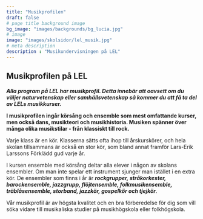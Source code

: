 ```yaml
---
title: "Musikprofilen"
draft: false
# page title background image
bg_image: "images/backgrounds/bg_lucia.jpg"
# image
image: "images/skolsidor/lel_musik.jpg"
# meta description
description : "Musikundervisningen på LEL"
---
```



## Musikprofilen på LEL

**_Alla program på LEL har musikprofil. Detta innebär att oavsett om du väljer naturvetenskap eller samhällsvetenskap så kommer du att få ta del av LELs musikkurser._**

<strong>I musikprofilen ingår körsång och ensemble som mest omfattande kurser, men också dans, musikteori och musikhistoria. Musiken spänner över många olika musikstilar - från klassiskt till rock.</strong>

Varje klass är en kör. Klasserna sätts ofta ihop till årskurskörer, och hela skolan tillsammans är också en stor kör, som bland annat framför Lars-Erik Larssons Förklädd gud varje år.

I kursen ensemble med körsång deltar alla elever i någon av skolans ensembler. Om man inte spelar ett instrument sjunger man istället i en extra kör. De ensembler som finns i år är **_rockgrupper, stråkorkester, barockensemble, jazzgrupp, flöjtensemble, folkmusikensemble, träblåsensemble, storband, jazzkör, gospelkör och tjejkör_**.

Vår musikprofil är av högsta kvalitet och en bra förberedelse för dig som vill söka vidare till musikaliska studier på musikhögskola eller folkhögskola.
